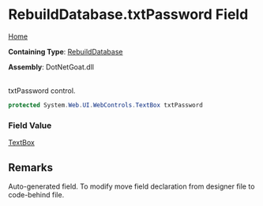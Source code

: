 # RebuildDatabase\.txtPassword Field

[Home](../../../../../README.md)

**Containing Type**: [RebuildDatabase](../README.md)

**Assembly**: DotNetGoat\.dll

\
txtPassword control\.

```csharp
protected System.Web.UI.WebControls.TextBox txtPassword
```

### Field Value

[TextBox](https://docs.microsoft.com/en-us/dotnet/api/system.web.ui.webcontrols.textbox)

## Remarks

Auto\-generated field\.
To modify move field declaration from designer file to code\-behind file\.